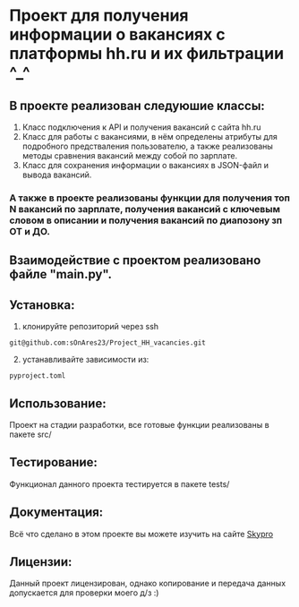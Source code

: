 # Проект для получения информации о вакансиях с платформы hh.ru и их фильтрации ^_^
## В проекте реализован следуюшие классы: 
1) Класс подключения к API и получения вакансий с сайта hh.ru
2) Класс  для работы с вакансиями, в нём определены атрибуты для подробного предстваления пользователю, а также реализованы методы сравнения вакансий между собой по зарплате.
3) Класс для сохранения информации о вакансиях в JSON-файл и вывода вакансий.
### А также в проекте реализованы функции для получения топ N вакансий по зарплате, получения вакансий с ключевым словом в описании и получения вакансий по диапозону зп ОТ и ДО.

## Взаимодействие с проектом реализовано файле "main.py".

## Установка:
1. клонируйте репозиторий через ssh 
```
git@github.com:sOnAres23/Project_HH_vacancies.git
```
2. устанавливайте зависимости из: 
```
pyproject.toml
```

## Использование:
Проект на стадии разработки, все готовые функции реализованы в пакете src/

## Тестирование:
Функционал данного проекта тестируется в пакете tests/

## Документация: 
Всё что сделано в этом проекте вы можете изучить на сайте [Skypro](www.skypro.ru)

## Лицензии: 
Данный проект лицензирован, однако копирование и передача данных допускается для проверки моего д/з :)